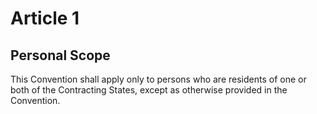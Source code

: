 # Article 1
## Personal Scope

This Convention shall apply only to persons who are residents of one or both of the
Contracting States, except as otherwise provided in the Convention.

